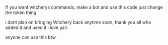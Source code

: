 If you want witcherys commands, make a bot and use this code just change the token thing.

i dont plan on bringing Witchery back anytime soon, thank you all who added it and used it i love yall. 

anyone can use this btw
